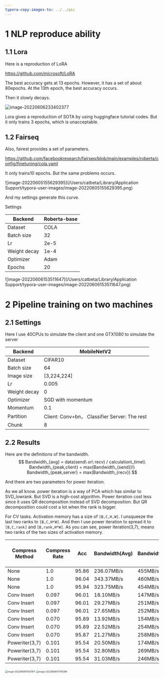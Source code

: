 ```yaml
---
typora-copy-images-to: ../../pic
---
```


# 1 NLP reproduce ability

## 1.1 Lora

Here is a reproduction of LoRA

https://github.com/microsoft/LoRA

The best accuracy gets at 13 epochs. However, it has a set of about 80epochs. At the 13th epoch, the best accuracy occurs.

Then it slowly decays.

![image-20220606233402377](/Users/catbeta/Documents/research/pic/image-20220606233402377.png)

Lora gives a reproduction of SOTA by using huggingface tutorial codes. But it only trains 3 epochs, which is unacceptable.

## 1.2 Fairseq

Also, fairest provides a set of parameters.

https://github.com/facebookresearch/fairseq/blob/main/examples/roberta/config/finetuning/cola.yaml

It only trains10 epochs. But the same problems occurs.

![image-20220605155629395](/Users/catbeta/Library/Application Support/typora-user-images/image-20220605155629395.png)

And my settings generate this curve.

Settings

| Backend      | Roberta-base |
| ------------ | ------------ |
| Dataset      | COLA         |
| Batch size   | 32           |
| Lr           | 2e-5         |
| Weight decay | 1e-4         |
| Optimizer    | Adam         |
| Epochs       | 20           |

![image-20220606153511647](/Users/catbeta/Library/Application Support/typora-user-images/image-20220606153511647.png)



# 2 Pipeline training on two machines

## 2.1 Settings

Here I use 40CPUs to simulate the client and one GTX1080 to simulate the server

| Backend      | MobileNetV2                                   |
| ------------ | --------------------------------------------- |
| Dataset      | CIFAR10                                       |
| Batch size   | 64                                            |
| Image size   | [3,224,224]                                   |
| Lr           | 0.005                                         |
| Weight decay | 0                                             |
| Optimizer    | SGD with momentum                             |
| Momentum     | 0.1                                           |
| Partition    | Client: Conv+bn， Classifier Server: The rest |
| Chunk        | 8                                             |

## 2.2 Results

Here are the definitions of the bandwidth.
$$
Bandwidth_{avg} = data(send\ or\ recv) / calculation\_time\\
Bandwidth_{peak,client} = max(Bandwidth_{send})\\
Bandwidth_{peak,server} = max(Bandwidth_{recv})
$$

And there are two parameters for power iteration.

As we all know. power iteration is a way of PCA which has similar to SVD_lowrank. But SVD is a high-cost algorithm. Power iteration cost less since it uses QR decomposition instead of SVD decomposition. But QR decomposition could cost a lot when the rank is bigger. 

For CV tasks. Activation memory has a size of `[B,C,H,W]`. I unsqueeze the last two ranks to `[B,C,H*W]`. And then I use power iteration to spread it to `[B,C,rank]` and `[B,rank,H*W]`. As you can see, power iteration(3,7), means two ranks of the two sizes of activation memory.



| Compress Method | Compress Rate | Acc   | Bandwidth(Avg) | Bandwidth(Peak,Client) | Bandwidth(Peak,Server) | Computation Time | Total Time per batch | Chunk |
| --------------- | ------------- | ----- | -------------- | ---------------------- | ---------------------- | ---------------- | -------------------- | ----- |
| None            | 1.0           | 95.86 | 236.07MB/s     | 455MB/s                | 454MB/s                | 0.48s            | 2.47s                | 1     |
| None            | 1.0           | 96.04 | 343.37MB/s     | 460MB/s                | 457MB/s                | 0.33s            | 2.15s                | 4     |
| None            | 1.0           | 95.94 | 323.75MB/s     | 454MB/s                | 458MB/s                | 0.35s            | 2.07s                | 8     |
| Conv Insert     | 0.097         | 96.01 | 18.10MB/s      | 147MB/s                | 149MB/s                | 0.55s            | 0.38s                | 1     |
| Conv Insert     | 0.097         | 96.01 | 29.27MB/s      | 251MB/s                | 253MB/s                | 0.34s            | 0.38s                | 4     |
| Conv Insert     | 0.097         | 96.01 | 27.65MB/s      | 252MB/s                | 253MB/s                | 0.36s            | 0.38s                | 8     |
| Conv Insert     | 0.070         | 95.89 | 13.92MB/s      | 154MB/s                | 148MB/s                | 0.55s            | 0.62s                | 1     |
| Conv Insert     | 0.070         | 95.89 | 22.52MB/s      | 254MB/s                | 255MB/s                | 0.34s            | 0.37s                | 4     |
| Conv Insert     | 0.070         | 95.87 | 21.27MB/s      | 258MB/s                | 261MB/s                | 0.36s            | 0.37s                | 8     |
| Poweriter(3,7)  | 0.101         | 95.54 | 20.50MB/s      | 174MB/s                | 177MB/s                | 0.56s            | 0.66s                | 1     |
| Poweriter(3,7)  | 0.101         | 95.54 | 32.80MB/s      | 269MB/s                | 249MB/s                | 0.35s            | 0.43s                | 4     |
| Poweriter(3,7)  | 0.101         | 95.54 | 31.03MB/s      | 246MB/s                | 248MB/s                | 0.37s            | 0.43s                | 4     |

<img src="/Users/catbeta/Library/Application Support/typora-user-images/image-20220606151557811.png" alt="image-20220606151557811" style="zoom:50%;" />

<img src="/Users/catbeta/Library/Application Support/typora-user-images/image-20220606151745399.png" alt="image-20220606151745399" style="zoom:50%;" />
